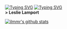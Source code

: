 <a href="https://git.io/typing-svg"><img src="https://readme-typing-svg.demolab.com?font=Fira+Code&pause=1000&color=e07a5f&background=FF52BC00&width=610O&lines=People+confuse+programming+with+coding." alt="Typing SVG" /></a>
<a href="https://git.io/typing-svg"><img src="https://readme-typing-svg.demolab.com?font=Fira+Code&pause=100&color=e07a5f&background=FF52BC00&width=610O&lines=Coding+is+to+programming+what+typing+is+to+writing." alt="Typing SVG" /></a>
<br/><b color="e07a5f">> Leslie Lamport </b><br/>


[![ilmmr's github stats](https://github-readme-stats.vercel.app/api?username=ilmmr&theme=calm)](https://github.com/illmr)

